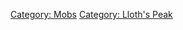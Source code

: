 [Category: Mobs](Category:_Mobs "wikilink") [Category: Lloth's
Peak](Category:_Lloth's_Peak "wikilink")

